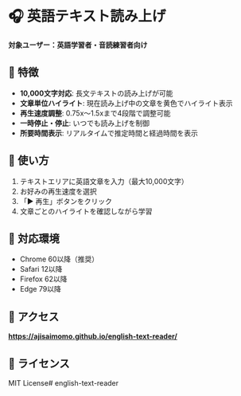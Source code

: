 # 🎧 英語テキスト読み上げ

**対象ユーザー：英語学習者・音読練習者向け**

## 🌟 特徴
- **10,000文字対応**: 長文テキストの読み上げが可能
- **文章単位ハイライト**: 現在読み上げ中の文章を黄色でハイライト表示
- **再生速度調整**: 0.75x〜1.5xまで4段階で調整可能
- **一時停止・停止**: いつでも読み上げを制御
- **所要時間表示**: リアルタイムで推定時間と経過時間を表示

## 🚀 使い方
1. テキストエリアに英語文章を入力（最大10,000文字）
2. お好みの再生速度を選択
3. 「▶ 再生」ボタンをクリック
4. 文章ごとのハイライトを確認しながら学習

## 📱 対応環境
- Chrome 60以降（推奨）
- Safari 12以降
- Firefox 62以降
- Edge 79以降

## 🔗 アクセス
**https://ajisaimomo.github.io/english-text-reader/**

## 📄 ライセンス
MIT License# english-text-reader
